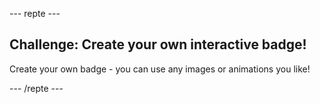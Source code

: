 \--- repte \---

## Challenge: Create your own interactive badge!

Create your own badge - you can use any images or animations you like!

\--- /repte \---